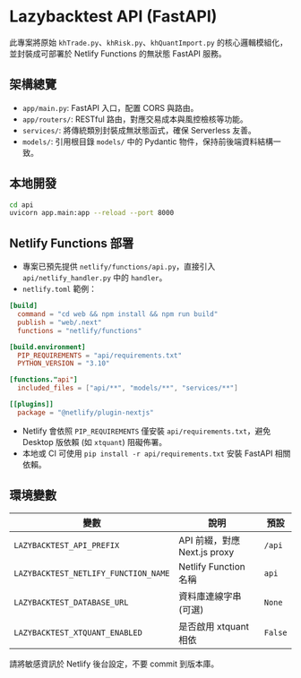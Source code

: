 # Lazybacktest API (FastAPI)

此專案將原始 `khTrade.py`、`khRisk.py`、`khQuantImport.py` 的核心邏輯模組化，並封裝成可部署於 Netlify Functions 的無狀態 FastAPI 服務。

## 架構總覽

- `app/main.py`: FastAPI 入口，配置 CORS 與路由。
- `app/routers/`: RESTful 路由，對應交易成本與風控檢核等功能。
- `services/`: 將傳統類別封裝成無狀態函式，確保 Serverless 友善。
- `models/`: 引用根目錄 `models/` 中的 Pydantic 物件，保持前後端資料結構一致。

## 本地開發

```bash
cd api
uvicorn app.main:app --reload --port 8000
```

## Netlify Functions 部署

- 專案已預先提供 `netlify/functions/api.py`，直接引入 `api/netlify_handler.py` 中的 `handler`。
- `netlify.toml` 範例：

```toml
[build]
  command = "cd web && npm install && npm run build"
  publish = "web/.next"
  functions = "netlify/functions"

[build.environment]
  PIP_REQUIREMENTS = "api/requirements.txt"
  PYTHON_VERSION = "3.10"

[functions."api"]
  included_files = ["api/**", "models/**", "services/**"]

[[plugins]]
  package = "@netlify/plugin-nextjs"
```

- Netlify 會依照 `PIP_REQUIREMENTS` 僅安裝 `api/requirements.txt`，避免 Desktop 版依賴 (如 `xtquant`) 阻礙佈署。
- 本地或 CI 可使用 `pip install -r api/requirements.txt` 安裝 FastAPI 相關依賴。

## 環境變數

| 變數 | 說明 | 預設 |
| ---- | ---- | ---- |
| `LAZYBACKTEST_API_PREFIX` | API 前綴，對應 Next.js proxy | `/api` |
| `LAZYBACKTEST_NETLIFY_FUNCTION_NAME` | Netlify Function 名稱 | `api` |
| `LAZYBACKTEST_DATABASE_URL` | 資料庫連線字串 (可選) | `None` |
| `LAZYBACKTEST_XTQUANT_ENABLED` | 是否啟用 xtquant 相依 | `False` |

請將敏感資訊於 Netlify 後台設定，不要 commit 到版本庫。
